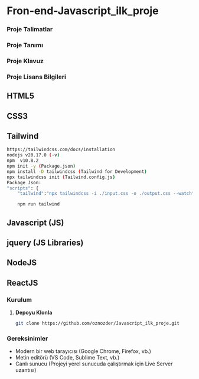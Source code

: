 # Fron-end-Javascript_ilk_proje


### Proje Talimatlar

### Proje Tanımı

### Proje Klavuz

### Proje Lisans Bilgileri

## HTML5

## CSS3

## Tailwind
```sh
https://tailwindcss.com/docs/installation
nodejs v20.17.0 (-v)
npm  v10.8.2
npm init -y (Package.json)
npm install -D tailwindcss (Tailwind for Development)
npx tailwindcss init (Tailwind.config.js)
Package Json:
"scripts": {
    "tailwind":"npx tailwindcss -i ./input.css -o ./output.css --watch" }

    npm run tailwind
```
## Javascript (JS)

## jquery (JS Libraries)

## NodeJS

## ReactJS

### Kurulum

1. **Depoyu Klonla**

   ```bash
   git clone https://github.com/oznozder/Javascript_ilk_proje.git

### Gereksinimler

- Modern bir web tarayıcısı (Google Chrome, Firefox, vb.)
- Metin editörü (VS Code, Sublime Text, vb.)
- Canlı sunucu (Projeyi yerel sunucuda çalıştırmak için Live Server uzantısı)


